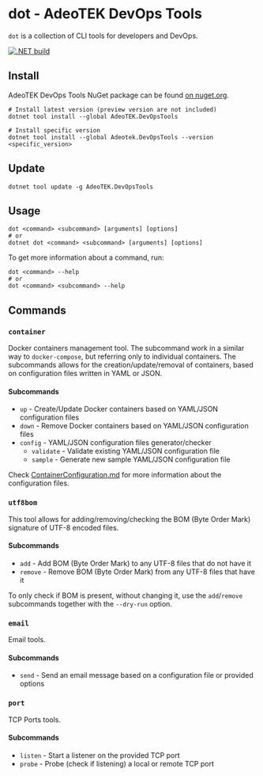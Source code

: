 # dot - AdeoTEK DevOps Tools

`dot` is a collection of CLI tools for developers and DevOps.

[![.NET build](https://github.com/adeotek/dot/actions/workflows/dotnet_build.yml/badge.svg)](https://github.com/adeotek/dot/actions/workflows/dotnet_build.yml)

## Install

AdeoTEK DevOps Tools NuGet package can be found [on nuget.org](https://www.nuget.org/packages/AdeoTEK.DevOpsTools/).

```shell
# Install latest version (preview version are not included)
dotnet tool install --global AdeoTEK.DevOpsTools

# Install specific version
dotnet tool install --global Adeotek.DevOpsTools --version <specific_version>
```

## Update

```shell
dotnet tool update -g AdeoTEK.DevOpsTools
```

## Usage

```shell
dot <command> <subcommand> [arguments] [options]
# or
dotnet dot <command> <subcommand> [arguments] [options]
```

To get more information about a command, run:

```shell
dot <command> --help
# or
dot <command> <subcommand> --help
```

## Commands

### `container`

Docker containers management tool. The subcommand work in a similar way to `docker-compose`, but referring only to individual containers.
The subcommands allows for the creation/update/removal of containers, based on configuration files written in YAML or JSON.  

#### Subcommands

- `up` - Create/Update Docker containers based on YAML/JSON configuration files
- `down` - Remove Docker containers based on YAML/JSON configuration files
- `config` - YAML/JSON configuration files generator/checker
   - `validate` - Validate existing YAML/JSON configuration file
   - `sample` - Generate new sample YAML/JSON configuration file

Check [ContainerConfiguration.md](./samples/ContainerConfiguration.md) for more information about the configuration files.

### `utf8bom`

This tool allows for adding/removing/checking the BOM (Byte Order Mark) signature of UTF-8 encoded files.

#### Subcommands

- `add` - Add BOM (Byte Order Mark) to any UTF-8 files that do not have it
- `remove` - Remove BOM (Byte Order Mark) from any UTF-8 files that have it

To only check if BOM is present, without changing it, use the `add`/`remove` subcommands together with the `--dry-run` option. 

### `email`

Email tools.

#### Subcommands

- `send` - Send an email message based on a configuration file or provided options

### `port`

TCP Ports tools.

#### Subcommands

- `listen` - Start a listener on the provided TCP port
- `probe` - Probe (check if listening) a local or remote TCP port
